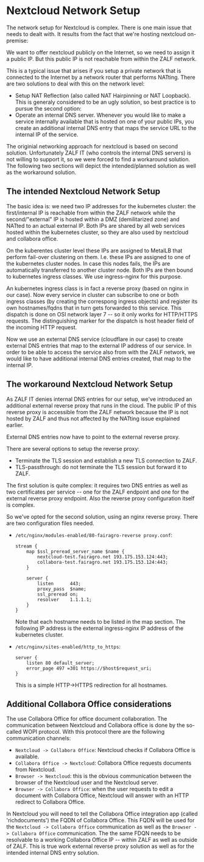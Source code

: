 # Nextcloud Network Setup #

The network setup for Nextcloud is complex. There is one main issue that needs to dealt with. It results from the fact that we're hosting nextcloud on-premise:

We want to offer nextcloud publicly on the Internet, so we need to assign it a public IP. But this public IP is not reachable from within the ZALF network.

This is a typical issue that arises if you setup a private network that is connected to the Internet by a network router that performs NATting. There are two solutions to deal with this on the network level:

* Setup NAT Reflection (also called NAT Hairpinning or NAT Loopback). This is generaly considered to be an ugly solution, so best practice is to pursue the second option:
* Operate an internal DNS server. Whenever you would like to make a service internally available that is hosted on one of your public IPs, you create an additional internal DNS entry that maps the service URL to the internal IP of the service.

The originial networking approach for nextcloud is based on second solution. Unfortunately ZALF IT (who controls the internal DNS servers) is not willing to support it, so we were forced to find a workaround solution. The following two sections will depict the intended/planned solution as well as the workaround solution.

## The intended Nextcloud Network Setup ##

The basic idea is: we need two IP addresses for the kubernetes cluster: the first/internal IP is reachable from within the ZALF network while the second/"external" IP is hosted within a DMZ (demilitarized zone) and NATted to an actual external IP. Both IPs are shared by all web services hosted within the kubernetes cluster, so they are also used by nextcloud and collabora office.

On the kuberentes cluster level these IPs are assigned to MetalLB that perform fail-over clustering on them. I.e. these IPs are assigned to one of the kubernetes cluster nodes. In case this nodes fails, the IPs are automatically transferred to another cluster node. Both IPs are then bound to kubernetes ingress classes. We use ingress-nginx for this purpose.

An kubernetes ingress class is in fact a reverse proxy (based on nginx in our case). Now every service in cluster can subscribe to one or both ingress classes (by creating the correspong ingress objects) and register its own hostnames/fqdns that in turn gets forwarded to this service. This dispatch is done on OSI network layer 7 -- so it only works for HTTP/HTTPS requests. The distinguishing marker for the dispatch is host header field of the incoming HTTP request.

Now we use an external DNS service (cloudflare in our case) to create external DNS entries that map to the external IP address of our service. In order to be able to access the service also from with the ZALF network, we would like to have additional internal DNS entries created, that map to the internal IP.

## The workaround Nextcloud Network Setup ##

As ZALF IT denies internal DNS entries for our setup, we've introduced an additional external reverse proxy that runs in the cloud. The public IP of this reverse proxy is accessible from the ZALF network because the IP is not hosted by ZALF and thus not affected by the NATting issue explained earlier.

External DNS entries now have to point to the external reverse proxy.

There are several options to setup the reverse proxy:

* Terminate the TLS session and establish a new TLS connection to ZALF.
* TLS-passthrough: do not terminate the TLS session but forward it to ZALF.

The first solution is quite complex: it requires two DNS entries as well as two certificates per service -- one for the ZALF endpoint and one for the external reverse proxy endpoint. Also the reverse proxy configuration itself is complex.

So we've opted for the second solution, using an nginx reverse proxy. There are two configuration files needed.

* `/etc/nginx/modules-enabled/80-fairagro-reverse proxy.conf`:
  
    ```plaintext
    stream {
        map $ssl_preread_server_name $name {
            nextcloud-test.fairagro.net 193.175.153.124:443;
            collabora-test.fairagro.net 193.175.153.124:443;
        }

        server {
            listen      443;
            proxy_pass  $name;
            ssl_preread on;
            resolver    1.1.1.1;
        }
    }
    ```

    Note that each hostname needs to be listed in the map section. The following IP address is the external ingress-nginx IP address of the kubernetes cluster.
* `/etc/nginx/sites-enabled/http_to_https`:

    ```plaintext
    server {
        listen 80 default_server;
        error_page 497 =301 https://$host$request_uri;
    }
    ```

    This is a simple HTTP->HTTPS redirection for all hostnames.

## Additional Collabora Office considerations ##

The use Collabora Office for office document collaboration. The communication between Nextcloud and Collabora office is done by the so-called WOPI protocol. With this protocol there are the following communication channels:

* `Nextcloud -> Collabora Office`: Nextcloud checks if Collabora Office is available.
* `Collabora Office -> Nextcloud`: Collabora Office requests documents from Nextcloud.
* `Browser -> Nextcloud`: this is the obvious communication between the browser of the Nextcloud user and the Nextcloud server.
* `Browser -> Collabora Office`: when the user requests to edit a document with Collabora Office, Nextcloud will answer with an HTTP redirect to Collabora Office.

In Nextcloud you will need to tell the Collabora Office integration app (called 'richdocuments') the FQDN of Collabora Office. This FQDN will be used for the `Nextcloud -> Collabora Office` communication as well as the `Browser -> Collabora Office` communication. The the same FDQN needs to be resolvable to a working Collabora Office IP -- within ZALF as well as outside of ZALF. This is true work external reverse proxy solution as well as for the intended internal DNS entry solution.